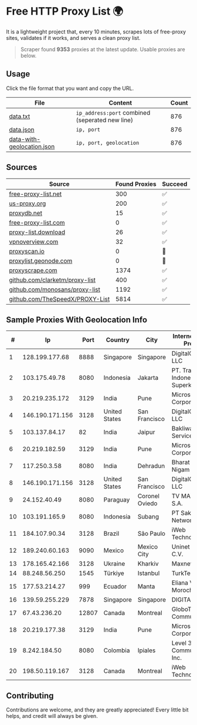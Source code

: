 
# Free HTTP Proxy List 🌍

It is a lightweight project that, every 10 minutes, scrapes lots of free-proxy sites, validates if it works, and serves a clean proxy list.


> Scraper found **9353** proxies at the latest update. Usable proxies are below.

## Usage

Click the file format that you want and copy the URL.


|File|Content|Count|
|----|-------|-----|
|[data.txt](https://raw.githubusercontent.com/themiralay/Proxy-List-World/master/data.txt)|`ip_address:port` combined (seperated new line)|876|
|[data.json](https://raw.githubusercontent.com/themiralay/Proxy-List-World/master/data.json)|`ip, port`|876|
|[data-with-geolocation.json](https://raw.githubusercontent.com/themiralay/Proxy-List-World/master/data-with-geolocation.json)|`ip, port, geolocation`|876|

## Sources

|Source|Found Proxies|Succeed|
|------|-------------|-------|
|[free-proxy-list.net](https://free-proxy-list.net)|300|✅|
|[us-proxy.org](https://www.us-proxy.org)|200|✅|
|[proxydb.net](http://proxydb.net)|15|✅|
|[free-proxy-list.com](https://free-proxy-list.com/?page=&port=&type%5B%5D=http&type%5B%5D=https&up_time=0&search=Search)|0|✅|
|[proxy-list.download](https://www.proxy-list.download/HTTP)|26|✅|
|[vpnoverview.com](https://vpnoverview.com/privacy/anonymous-browsing/free-proxy-servers)|32|✅|
|[proxyscan.io](https://www.proxyscan.io)|0|🚫|
|[proxylist.geonode.com](https://proxylist.geonode.com/api/proxy-list?limit=300&page=1&sort_by=lastChecked&sort_type=desc&protocols=http,https)|0|🚫|
|[proxyscrape.com](https://api.proxyscrape.com/v2/?request=displayproxies&protocol=http&timeout=10000&country=all&ssl=all&anonymity=all)|1374|✅|
|[github.com/clarketm/proxy-list](https://raw.githubusercontent.com/clarketm/proxy-list/master/proxy-list-raw.txt)|400|✅|
|[github.com/monosans/proxy-list](https://raw.githubusercontent.com/monosans/proxy-list/main/proxies/http.txt)|1192|✅|
|[github.com/TheSpeedX/PROXY-List](https://raw.githubusercontent.com/TheSpeedX/PROXY-List/master/http.txt)|5814|✅|


## Sample Proxies With Geolocation Info

|#|Ip|Port|Country|City|Internet Service Provider|
|-|--|----|-------|----|-------------------------|
|1|128.199.177.68|8888|Singapore|Singapore|DigitalOcean, LLC|
|2|103.175.49.78|8080|Indonesia|Jakarta|PT. Trans Indonesia Superkoridor|
|3|20.219.235.172|3129|India|Pune|Microsoft Corporation|
|4|146.190.171.156|3128|United States|San Francisco|DigitalOcean, LLC|
|5|103.137.84.17|82|India|Jaipur|Bakliwal Telecom Services Pvt Ltd|
|6|20.219.182.59|3129|India|Pune|Microsoft Corporation|
|7|117.250.3.58|8080|India|Dehradun|Bharat Sanchar Nigam Ltd|
|8|146.190.171.156|3128|United States|San Francisco|DigitalOcean, LLC|
|9|24.152.40.49|8080|Paraguay|Coronel Oviedo|TV MAX CABLE S.A.|
|10|103.191.165.9|8080|Indonesia|Subang|PT Sakti Wijaya Network|
|11|184.107.90.34|3128|Brazil|São Paulo|iWeb Technologies Inc|
|12|189.240.60.163|9090|Mexico|Mexico City|Uninet S.A. de C.V.|
|13|178.165.42.166|3128|Ukraine|Kharkiv|Maxnet Ltd|
|14|88.248.56.250|1545|Türkiye|Istanbul|TurkTelecom|
|15|177.53.214.27|999|Ecuador|Manta|Eliana Vanessa Morocho Oña|
|16|139.59.255.229|7878|Singapore|Singapore|DIGITALOCEAN|
|17|67.43.236.20|12807|Canada|Montreal|GloboTech Communications|
|18|20.219.177.38|3129|India|Pune|Microsoft Corporation|
|19|8.242.184.50|8080|Colombia|Ipiales|Level 3 Communications, Inc.|
|20|198.50.119.167|3128|Canada|Montreal|iWeb Technologies Inc|



## Contributing

Contributions are welcome, and they are greatly appreciated! Every
little bit helps, and credit will always be given.

